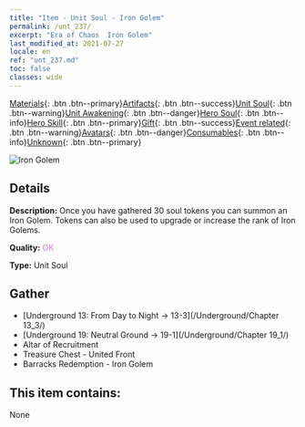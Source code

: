 ```yaml
---
title: "Item - Unit Soul - Iron Golem"
permalink: /unt_237/
excerpt: "Era of Chaos  Iron Golem"
last_modified_at: 2021-07-27
locale: en
ref: "unt_237.md"
toc: false
classes: wide
---
```

 [Materials](/Items/){: .btn .btn--primary}[Artifacts](/Items/Artifacts/){: .btn .btn--success}[Unit Soul](/Items/UnitSoul/){: .btn .btn--warning}[Unit Awakening](/Items/UnitAwakening/){: .btn .btn--danger}[Hero Soul](/Items/HeroSoul/){: .btn .btn--info}[Hero Skill](/Items/HeroSkill/){: .btn .btn--primary}[Gift](/Items/Gift/){: .btn .btn--success}[Event related](/Items/Events/){: .btn .btn--warning}[Avatars](/Items/Avatars/){: .btn .btn--danger}[Consumables](/Items/Consumables/){: .btn .btn--info}[Unknown](/Items/Unknown/){: .btn .btn--primary}

 ![Iron Golem](/images/u/ti_tieren.jpg)

## Details
 **Description:** Once you have gathered 30 soul tokens you can summon an Iron Golem. Tokens can also be used to upgrade or increase the rank of Iron Golems.

 **Quality:** <span style="color: #DA70D6">OK</span>

 **Type:** Unit Soul

## Gather

*    [Underground 13: From Day to Night -> 13-3](/Underground/Chapter 13_3/) 
*    [Underground 19: Neutral Ground -> 19-1](/Underground/Chapter 19_1/) 
*    Altar of Recruitment 
*    Treasure Chest - United Front 
*    Barracks Redemption - Iron Golem 

## This item contains:

  None

